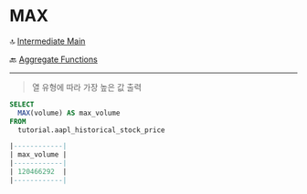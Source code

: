 MAX
==========

🔝 [Intermediate Main](./0.%20Intermediate.md)

🔙 [Aggregate Functions](./1.%20AggregateFunctions.md)

***
> 열 유형에 따라 가장 높은 값 출력

```sql
SELECT
  MAX(volume) AS max_volume
FROM
  tutorial.aapl_historical_stock_price

|------------| 
| max_volume | 
|------------| 
| 120466292  | 
|------------| 
```